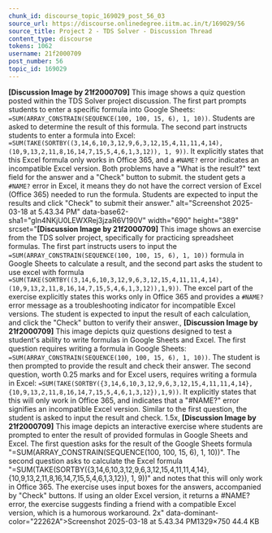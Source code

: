 ```yaml
---
chunk_id: discourse_topic_169029_post_56_03
source_url: https://discourse.onlinedegree.iitm.ac.in/t/169029/56
source_title: Project 2 - TDS Solver - Discussion Thread
content_type: discourse
tokens: 1062
username: 21f2000709
post_number: 56
topic_id: 169029
---
```


**[Discussion Image by 21f2000709]** This image shows a quiz question posted within the TDS Solver project discussion. The first part prompts students to enter a specific formula into Google Sheets: `=SUM(ARRAY_CONSTRAIN(SEQUENCE(100, 100, 15, 6), 1, 10))`. Students are asked to determine the result of this formula. The second part instructs students to enter a formula into Excel: `=SUM(TAKE(SORTBY((3,14,6,10,3,12,9,6,3,12,15,4,11,11,4,14), (10,9,13,2,11,8,16,14,7,15,5,4,6,1,3,12)), 1, 9))`. It explicitly states that this Excel formula only works in Office 365, and a `#NAME?` error indicates an incompatible Excel version. Both problems have a "What is the result?" text field for the answer and a "Check" button to submit. the student gets a `#NAME?` error in Excel, it means they do not have the correct version of Excel (Office 365) needed to run the formula. Students are expected to input the results and click "Check" to submit their answer." alt="Screenshot 2025-03-18 at 5.43.34 PM" data-base62-sha1="gIn4NKjU0LEWXRej3jzaR6V190V" width="690" height="389" srcset="**[Discussion Image by 21f2000709]** This image shows an exercise from the TDS solver project, specifically for practicing spreadsheet formulas. The first part instructs users to input the `=SUM(ARRAY_CONSTRAIN(SEQUENCE(100, 100, 15, 6), 1, 10))` formula in Google Sheets to calculate a result, and the second part asks the student to use excel with formula `=SUM(TAKE(SORTBY((3,14,6,10,3,12,9,6,3,12,15,4,11,11,4,14),(10,9,13,2,11,8,16,14,7,15,5,4,6,1,3,12)),1,9))`. The excel part of the exercise explicitly states this works only in Office 365 and provides a `#NAME?` error message as a troubleshooting indicator for incompatible Excel versions. The student is expected to input the result of each calculation, and click the "Check" button to verify their answer., **[Discussion Image by 21f2000709]** This image depicts quiz questions designed to test a student's ability to write formulas in Google Sheets and Excel. The first question requires writing a formula in Google Sheets: `=SUM(ARRAY_CONSTRAIN(SEQUENCE(100, 100, 15, 6), 1, 10))`. The student is then prompted to provide the result and check their answer. The second question, worth 0.25 marks and for Excel users, requires writing a formula in Excel: `=SUM(TAKE(SORTBY({3,14,6,10,3,12,9,6,3,12,15,4,11,11,4,14},{10,9,13,2,11,8,16,14,7,15,5,4,6,1,3,12}),1,9))`. It explicitly states that this will only work in Office 365, and indicates that a "#NAME?" error signifies an incompatible Excel version. Similar to the first question, the student is asked to input the result and check. 1.5x, **[Discussion Image by 21f2000709]** This image depicts an interactive exercise where students are prompted to enter the result of provided formulas in Google Sheets and Excel. The first question asks for the result of the Google Sheets formula "=SUM(ARRAY_CONSTRAIN(SEQUENCE(100, 100, 15, 6), 1, 10))". The second question asks to calculate the Excel formula "=SUM(TAKE(SORTBY({3,14,6,10,3,12,9,6,3,12,15,4,11,11,4,14}, {10,9,13,2,11,8,16,14,7,15,5,4,6,1,3,12}), 1, 9))" and notes that this will only work in Office 365. The exercise uses input boxes for the answers, accompanied by "Check" buttons. If using an older Excel version, it returns a #NAME? error, the exercise suggests finding a friend with a compatible Excel version, which is a humorous workaround. 2x" data-dominant-color="22262A">Screenshot 2025-03-18 at 5.43.34 PM1329×750 44.4 KB
